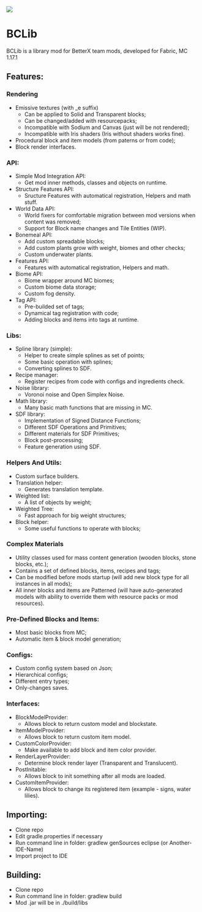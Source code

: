 [![](https://jitpack.io/v/paulevsGitch/BCLib.svg)](https://jitpack.io/#paulevsGitch/BCLib)
# BCLib
BCLib is a library mod for BetterX team mods, developed for Fabric, MC 1.17.1

## Features:
### Rendering
* Emissive textures (with _e suffix)
    * Can be applied to Solid and Transparent blocks;
    * Can be changed/added with resourcepacks;
    * Incompatible with Sodium and Canvas (just will be not rendered);
    * Incompatible with Iris shaders (Iris without shaders works fine).
* Procedural block and item models (from paterns or from code);
* Block render interfaces.

### API:
* Simple Mod Integration API:
  * Get mod inner methods, classes and objects on runtime.
* Structure Features API:
  * Sructure Features with automatical registration, Helpers and math stuff.
* World Data API:
  * World fixers for comfortable migration between mod versions when content was removed;
  * Support for Block name changes and Tile Entities (WIP).
* Bonemeal API:
  * Add custom spreadable blocks;
  * Add custom plants grow with weight, biomes and other checks;
  * Custom underwater plants.
* Features API:
  * Features with automatical registration, Helpers and math.
* Biome API:
  * Biome wrapper around MC biomes;
  * Custom biome data storage;
  * Custom fog density.
* Tag API:
  * Pre-builded set of tags;
  * Dynamical tag registration with code;
  * Adding blocks and items into tags at runtime.

### Libs:
* Spline library (simple):
  * Helper to create simple splines as set of points;
  * Some basic operation with splines;
  * Converting splines to SDF.
* Recipe manager:
  * Register recipes from code with configs and ingredients check.
* Noise library:
  * Voronoi noise and Open Simplex Noise.
* Math library:
  * Many basic math functions that are missing in MC.
* SDF library:
  * Implementation of Signed Distance Functions;
  * Different SDF Operations and Primitives;
  * Different materials for SDF Primitives;
  * Block post-processing;
  * Feature generation using SDF.

### Helpers And Utils:
* Custom surface builders.
* Translation helper:
  * Generates translation template.
* Weighted list:
  * A list of objects by weight;
* Weighted Tree:
  * Fast approach for big weight structures;
* Block helper:
  * Some useful functions to operate with blocks;

### Complex Materials
* Utility classes used for mass content generation (wooden blocks, stone blocks, etc.);
* Contains a set of defined blocks, items, recipes and tags;
* Can be modified before mods startup (will add new block type for all instances in all mods);
* All inner blocks and items are Patterned (will have auto-generated models with ability to override them with resource packs or mod resources).

### Pre-Defined Blocks and Items:
* Most basic blocks from MC;
* Automatic item & block model generation;

### Configs:
* Custom config system based on Json;
* Hierarchical configs;
* Different entry types;
* Only-changes saves.

### Interfaces:
* BlockModelProvider:
  * Allows block to return custom model and blockstate.
* ItemModelProvider:
  * Allows block to return custom item model.
* CustomColorProvider:
  * Make available to add block and item color provider.
* RenderLayerProvider:
  * Determine block render layer (Transparent and Translucent).
* PostInitable:
  * Allows block to init something after all mods are loaded.
* CustomItemProvider:
  * Allows block to change its registered item (example - signs, water lilies).

## Importing:
* Clone repo
* Edit gradle.properties if necessary
* Run command line in folder: gradlew genSources eclipse (or Another-IDE-Name)
* Import project to IDE

## Building:
* Clone repo
* Run command line in folder: gradlew build
* Mod .jar will be in ./build/libs

